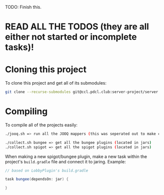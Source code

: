 TODO: Finish this.

# READ ALL THE TODOS (they are all either not started or incomplete tasks)!
# Cloning this project
To clone this project and get all of its submodules:
```bash
git clone --recurse-submodules git@ccl.pdcl.club:server-project/server.git
```

# Compiling

To compile all of the projects easily:
```bash
./jooq.sh => run all the JOOQ mappers (this was seperated out to make compiling faster)

./collect.sh bungee => get all the bungee plugins (located in jars)
./collect.sh spigot => get all the spigot plugins (located in jars)
```

When making a new spigot/bungee plugin, make a new task within the project's `build.gradle` file and connect it to jaring.
Example: 

```groovy
// based on LobbyPlugin's build.gradle

task bungee(dependsOn: jar) {

}
```